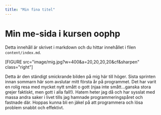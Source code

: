 ```yaml
---
title: "Min fina titel"
---
```

Min me-sida i kursen oophp
=========================

Detta innehåll är skrivet i markdown och du hittar innehållet i filen `content/index.md`.

[FIGURE src="image/mig.jpg?w=400&a=20,20,20,20&cf&sharpen" class="right"]

Detta är den ständigt smickrande bilden på mig här till höger. Sista sprinten innan sommarn här som avslutar mitt första år på programmet. Det har varit en rolig resa med mycket nytt smått o gott (njaa inte smått...ganska stora grejer faktiskt, men gott i alla fall!). Hatem heter jag då och har sysslat med massa andra saker i livet tills jag hamnade programmeringspåret och fastnade där. Hoppas kunna bli en jäkel på att programmera och lösa problem snabbt och effektivt.
